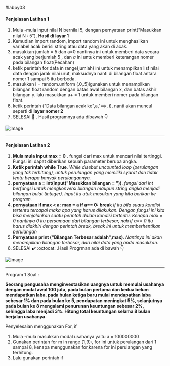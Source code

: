 #labpy03
#### Penjelasan Latihan 1


1. Mula -mula  input  nilai N bernilai 5,  dengan pernyataan print("Masukkan nilai N : 5"). **Hasil di layar 1**
2. Kemudian import random, import random ini untuk menghasilkan  variabel acak berisi string atau data yang akan di acak.
3. masukkan  jumlah = 5 dan a=0 nantinya ini untuk memberi data secara acak yang berjumlah 5 , dan *a* ini untuk memberi keterangan nomer pada bilangan float(Pecahan)
4. ketik perintah for data in range(jumlah) ini untuk menampilkan list nilai data dengan jarak nilai urut, maksudnya nanti di bilangan float antara nomer 1 sampai 5 itu berbeda.
5. masukkan i = random.uniform (.0,.5)igunakan untuk menampilkan bilangan float random dengan batas awal bilangan x, dan batas akhir bilangan y. lalu masukkan a+ = 1 untuk memberi nomer pada bilangan float.
6. ketik perintah ("Data bilangan acak ke",a,"==>, i), nanti akan muncul seperti di **layar nomer 2**
7. SELESAI  :clap: . Hasil programnya ada dibawah :point_down:

![image](https://user-images.githubusercontent.com/56957725/68291979-89dcf680-00bd-11ea-94aa-dae22e9cb6ee.png)

------------------------------------------------------------------------------
#### Penjelasan Latihan 2

1. **Mula mula input max = 0** . fungsi dari max untuk mencari nilai tertinggi. Fungsi ini dapat diberikan sebuah parameter berupa angka.  
2. **Ketik perintah while True**. _While disebut uncounted loop (perulangan yang tak terhitung), untuk perulangan yang memiliki syarat dan tidak tentu berapa banyak perulangannya._
3. **pernyataan a = int(input("Masukkan bilangan = "))**. _fungsi dari int  berfungsi untuk  mengkonversi bilangan maupun string angka menjadi bilangan bulat (integer). input itu utuk masukan yang kita berikan ke program._
4. **pernyataan if max < a:**
                                **max = a**
                         **if a== 0:**
                            **break**
     _if itu bila suatu kondisi tertentu tercapai maka apa yang harus dilakukan. Dengan fungsi ini kita bisa menjalankan suatu perintah dalam kondisi tertentu. Kenapa max = 0 nantinya 0 itu persamaan dari bilangan terbesar, nah if  a== 0 itu harus diakhiri dengan perintah break, break ini untuk memberhentikan perulangan_
5. **Pernyataan print ("Bilangan Terbesar adalah",max)**. _Nantinya ini akan menampilkan bilangan terbesar, dari nilai data yang anda masukkan_.
6. SELESAI :heavy_check_mark: :octocat:
.Hasil Progrman ada di bawah :point_down:

![image](https://user-images.githubusercontent.com/56957725/68304546-8b67e800-00d8-11ea-9d41-fb84f6b54522.png)

----------------------------------------------------------------------------------------------------------------------------------------


Program 1
Soal :

**Seorang pengusaha menginvestasikan uangnya untuk memulai usahanya dengan
modal awal 100 juta, pada bulan pertama dan kedua belum mendapatkan laba. pada
bulan ketiga baru mulai mendapatkan laba sebesar 1% dan pada bulan ke 5,
pendapatan meningkat 5%, selanjutnya pada bulan ke 8 mengalami penurunan
keuntungan sebesar 2%, sehingga laba menjadi 3%. Hitung total keuntungan selama 8
bulan berjalan usahanya.**

Penyelesaian menggunakan For, if

1. Mula -mula masukkan modal usahanya yaitu a = 100000000
2. Gunakan perintah for m in range (1,9):, for ini untuk perulangan dari 1 sampai 8, kenapa menggunakan for,karena for ini perulangan yang terhitung.
3. Lalu gunakan perintah if

